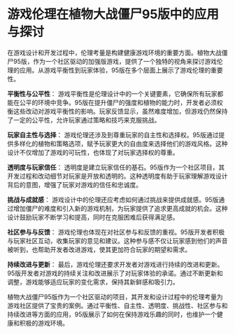 # 游戏伦理在植物大战僵尸95版中的应用与探讨

在游戏设计和开发过程中，伦理考量是构建健康游戏环境的重要方面。植物大战僵尸95版，作为一个社区驱动的加强版游戏，提供了一个独特的视角来探讨游戏伦理的应用。从游戏平衡性到玩家体验，95版在多个层面上展示了游戏伦理的重要性。

**平衡性与公平性**：
游戏平衡性是伦理设计中的一个关键要素，它确保所有玩家都能在公平的环境中竞争。95版在提升僵尸的强度和植物的能力时，开发者必须权衡这些改动对游戏平衡性的影响。玩家反馈显示，虽然难度增加，但游戏仍然保持了一定的公平性，允许玩家通过策略和技巧来克服挑战。

**玩家自主性与选择**：
游戏伦理还涉及到尊重玩家的自主性和选择权。95版通过提供多样化的植物和策略选项，赋予玩家更大的自由度来选择他们的游戏风格。这种设计不仅增加了游戏的可玩性，也体现了对玩家选择权的尊重。

**透明度与玩家信任**：
透明度是建立玩家信任的基石。95版作为一个社区项目，其开发过程和改动细节对玩家是开放和透明的。这种透明度有助于玩家理解游戏设计背后的意图，增强了玩家对游戏的信任和忠诚度。

**挑战与成就感**：
游戏设计中的伦理还应考虑如何通过挑战来提供成就感。95版通过增加僵尸的难度和引入新的游戏机制，为玩家提供了追求更高成就的机会。这种设计鼓励玩家不断学习和提高，同时在克服困难后获得满足感。

**社区参与与反馈**：
游戏伦理也体现在对社区参与和反馈的重视。95版开发者积极与玩家社区互动，收集玩家的意见和建议。这种参与感不仅让玩家感到他们的声音被听到，也帮助开发者改进游戏，使其更加符合玩家的期望和需求。

**持续改进与更新**：
最后，游戏伦理还要求开发者对游戏进行持续的改进和更新。95版开发者对游戏的持续关注和改进展示了对玩家体验的承诺。通过不断更新和调整，游戏能够适应玩家的变化需求，保持其新鲜感和吸引力。

植物大战僵尸95版作为一个社区驱动的项目，其开发和设计过程中的伦理考量为游戏社区提供了宝贵的案例。通过平衡性、自主性、透明度、挑战性、社区参与和持续改进等方面的应用，95版展示了如何在保持游戏乐趣的同时，也维护一个健康和积极的游戏环境。